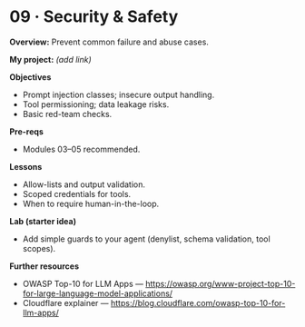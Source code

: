 # 09 · Security & Safety

**Overview:** Prevent common failure and abuse cases.

**My project:** *(add link)*

**Objectives**
- Prompt injection classes; insecure output handling.
- Tool permissioning; data leakage risks.
- Basic red-team checks.

**Pre-reqs**
- Modules 03–05 recommended.

**Lessons**
- Allow-lists and output validation.
- Scoped credentials for tools.
- When to require human-in-the-loop.

**Lab (starter idea)**
- Add simple guards to your agent (denylist, schema validation, tool scopes).

**Further resources**
- OWASP Top-10 for LLM Apps — https://owasp.org/www-project-top-10-for-large-language-model-applications/
- Cloudflare explainer — https://blog.cloudflare.com/owasp-top-10-for-llm-apps/
